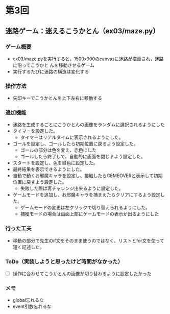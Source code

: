 # 第3回
## 迷路ゲーム：迷えるこうかとん（ex03/maze.py）
### ゲーム概要
- ex03/maze.pyを実行すると，1500x900のcanvasに迷路が描画され，迷路に沿ってこうかと
んを移動させるゲーム
- 実行するたびに迷路の構造は変化する
### 操作方法
- 矢印キーでこうかとんを上下左右に移動する
### 追加機能
- 迷路を生成するごとにこうかとんの画像をランダムに選択されるようにした
- タイマーを設定した。
    - タイマーはリアルタイムに表示されるようにした。
- ゴールを設定し、ゴールしたら初期位置に戻るよう設定した。
    - ゴールの部分は色を変え、赤色にした
    - ゴールしたら終了して、自動的に画面を閉じるよう設定した。
- スタートを設定し、色を緑色に設定した。
- 最終結果を表示できるようにした。
- 自動で動くお邪魔キャラを設定し、接触したらGEMEOVERと表示して初期位置に戻すよう設定した。
    - 失敗した際は再チャレンジ出来るように設定した。
- ゲームモードを追加し、お邪魔キャラを捕まえたらクリアにするよう設定した。
    - ゲームモードの変更は左クリックで切り替えられるようにした。
    - 捕獲モードの場合は画面上部にゲームモードの表示が出るようにした
### 行った工夫
- 移動の部分で先生のif文をそのまま使うのではなく、リストとfor文を使って短く記述した。
### ToDo（実装しようと思ったけど時間がなかった）
- [ ] 操作に合わせてこうかとんの画像が切り替わるように設定したかった
### メモ
- global忘れるな
- event引数忘れるな